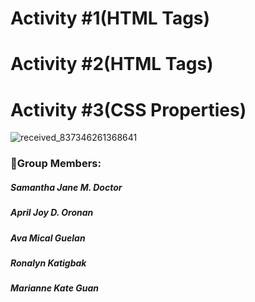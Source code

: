 # Activity #1(HTML Tags)
# Activity #2(HTML Tags)
# Activity #3(CSS Properties)

![received_837346261368641](https://github.com/Saman613/WebSystems/assets/100060762/4b2dc496-6913-4b0e-b876-afd83de17b08)
### 👩Group Members:
##### Samantha Jane M. Doctor
##### April Joy D. Oronan
##### Ava Mical Guelan
##### Ronalyn Katigbak
##### Marianne Kate Guan


